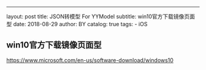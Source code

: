 ---
layout:     post
title:      JSON转模型 For YYModel
subtitle:   win10官方下载镜像页面型
date:       2018-08-29
author:     BY
catalog: true
tags:
    - iOS


## win10官方下载镜像页面型

https://www.microsoft.com/en-us/software-download/windows10
